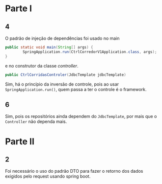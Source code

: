 # Parte I

## 4

O padrão de injeção de dependências foi usado no main

```java
public static void main(String[] args) {
		SpringApplication.run(CtrlCorredorV1Application.class, args);
}
```

e no construtor da classe *controller*.

```java
public CtrlCorridasControler(JdbcTemplate jdbcTemplate)
```

Sim, há o princípio da inversão de controle, pois ao usar `SpringApplication.run()`, quem passa a ter o controle é o framework.

## 6

Sim, pois os repositórios ainda dependem do `JdbcTemplate`, por mais que o `Controller` não dependa mais.

# Parte II

## 2

Foi necessário o uso do padrão DTO para fazer o retorno dos dados exigidos pelo request usando spring boot.